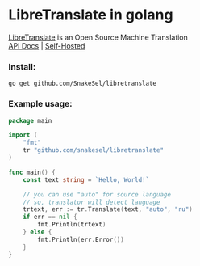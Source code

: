 # LibreTranslate in golang
[LibreTranslate](https://libretranslate.com) is an Open Source Machine Translation  
[API Docs](https://libretranslate.com/docs) | [Self-Hosted](https://github.com/uav4geo/LibreTranslate)

### Install:
```
go get github.com/SnakeSel/libretranslate
```

### Example usage:

```go
package main

import (
    "fmt"
    tr "github.com/snakesel/libretranslate"
)

func main() {
    const text string = `Hello, World!`

    // you can use "auto" for source language
    // so, translator will detect language
    trtext, err := tr.Translate(text, "auto", "ru")
    if err == nil {
        fmt.Println(trtext)
    } else {
        fmt.Println(err.Error())
    }
}
```



